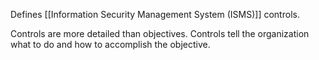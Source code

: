 Defines [[Information Security Management System (ISMS)]] controls. 

Controls are more detailed than objectives. Controls tell the organization what to do and how to accomplish the objective.